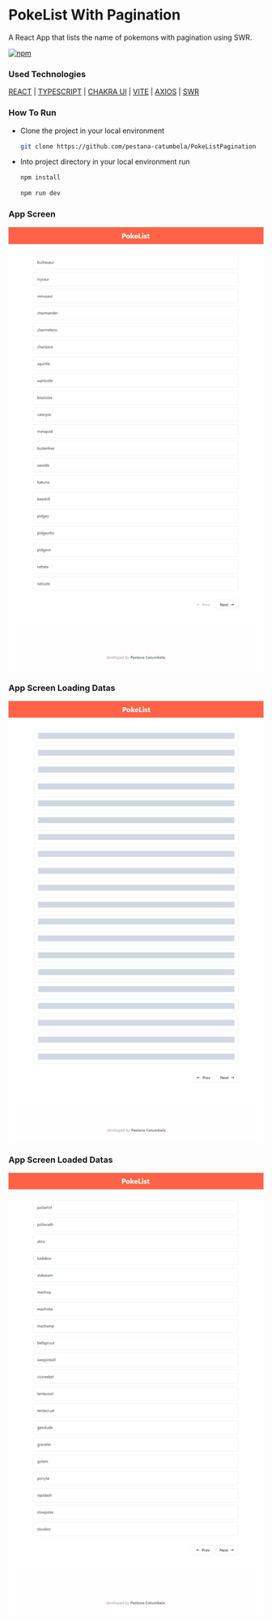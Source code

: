 # PokeList With Pagination

A React App that lists the name of pokemons with pagination using SWR.

[![npm](https://img.shields.io/npm/l/react)](https://github.com/pestana-catumbela/PokeListPagination/blob/main/LICENSE)

### Used Technologies
[REACT](https://react.dev/) | [TYPESCRIPT](https://www.typescriptlang.org/) | [CHAKRA UI](https://chakra-ui.com/) | [VITE](https://vitejs.dev/) | [AXIOS](https://axios-http.com/) | [SWR](https://swr.vercel.app/)

### How To Run
- Clone the project in your local environment
  ```bash
  git clone https://github.com/pestana-catumbela/PokeListPagination
  ```
- Into project directory in your local environment run
  ```bash
  npm install
  ```
  ```bash
  npm run dev
  ```

### App Screen
![App Screen](https://github.com/pestana-catumbela/PokeListPagination/blob/main/src/assets/img/Screenshot%202024-04-01%20164236.png)

### App Screen Loading Datas
![App Screen Loading Datas](https://github.com/pestana-catumbela/PokeListPagination/blob/main/src/assets/img/Screenshot%202024-04-01%20164304.png)

### App Screen Loaded Datas
![App Screen Datas Loaded](https://github.com/pestana-catumbela/PokeListPagination/blob/main/src/assets/img/Screenshot%202024-04-01%20164314.png)

